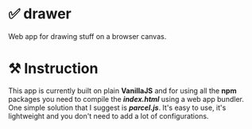 
# ✅ drawer
Web app for drawing stuff on a browser canvas.

# ⚒️ Instruction
This app is currently built on plain **VanillaJS** and for using all the **npm** packages you need to compile the ***index.html*** using a web app bundler.
One simple solution that I suggest is ***parcel.js***. It's easy to use, it's lightweight and you don't need to add a lot of configurations.